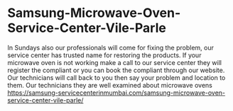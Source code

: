 # Samsung-Microwave-Oven-Service-Center-Vile-Parle
In Sundays also our professionals will come for fixing the problem, our service center has trusted name for restoring the products. If your microwave oven is not working make a call to our service center they will register the compliant or you can book the compliant through our website. Our technicians will call back to you then say your problem and location to them.  Our technicians they are well examined about microwave ovens https://samsung-servicecenterinmumbai.com/samsung-microwave-oven-service-center-vile-parle/

